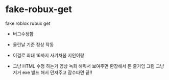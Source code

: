 # fake-robux-get
fake roblox rubux get

- 버그수정함
- 올린날 기준 정상 작동

- 이걸로 최대 16까지 사기쳐봄 지인이랑

- 그냥 HTML 수정 하는거 영상 녹화 해줘서 보여주면 환장해서 돈 줄거임 그럼 그냥 저거 exe 빌드 해서 던져주고 잠수타면 끝!!
